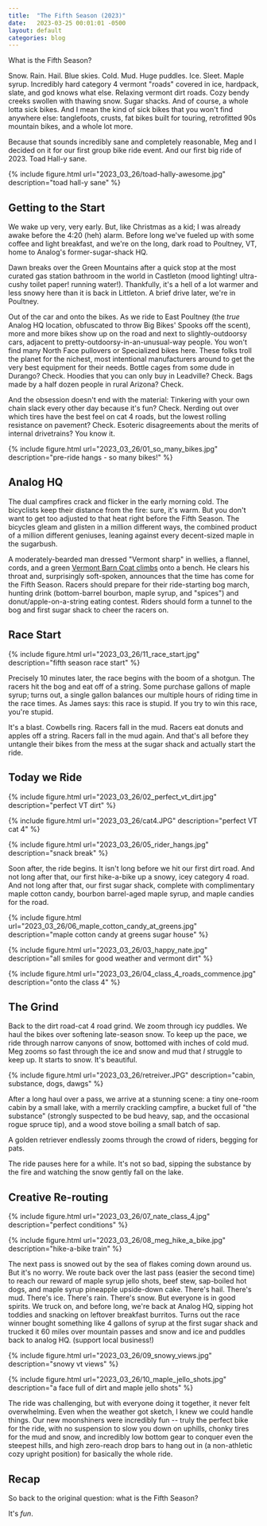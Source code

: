 ```yaml
---
title:  "The Fifth Season (2023)"
date:   2023-03-25 00:01:01 -0500
layout: default
categories: blog
---
```


What is the Fifth Season?

<!-- readmore -->

Snow. Rain. Hail. Blue skies. Cold. Mud. Huge puddles. Ice. Sleet. Maple syrup. Incredibly hard category 4 vermont "roads" covered in ice, hardpack, slate, and god knows what else. Relaxing vermont dirt roads. Cozy bendy creeks swollen with thawing snow. Sugar shacks. And of course, a whole lotta sick bikes. And I mean the kind of sick bikes that you won't find anywhere else: tanglefoots, crusts, fat bikes built for touring, retrofitted 90s mountain bikes, and a whole lot more.

Because that sounds incredibly sane and completely reasonable, Meg and I decided on it for our first group bike ride event. And our first big ride of 2023. Toad Hall-y sane.

{% include figure.html url="2023_03_26/toad-hally-awesome.jpg" description="toad hall-y sane" %}

## Getting to the Start

We wake up very, very early. But, like Christmas as a kid; I was already awake before the 4:20 (heh) alarm. Before long we've fueled up with some coffee and light breakfast, and we're on the long, dark road to Poultney, VT, home to Analog's former-sugar-shack HQ.

Dawn breaks over the Green Mountains after a quick stop at the most curated gas station bathroom in the world in Castleton (mood lighting! ultra-cushy toilet paper! running water!). Thankfully, it's a hell of a lot warmer and less snowy here than it is back in Littleton. A brief drive later, we're in Poultney.

Out of the car and onto the bikes. As we ride to East Poultney (the *true* Analog HQ location, obfuscated to throw Big Bikes' Spooks off the scent), more and more bikes show up on the road and next to slightly-outdoorsy cars, adjacent to pretty-outdoorsy-in-an-unusual-way people. You won't find many North Face pullovers or Specialized bikes here. These folks troll the planet for the nichest, most intentional manufacturers around to get the very best equipment for their needs. Bottle cages from some dude in Durango? Check. Hoodies that you can only buy in Leadville? Check. Bags made by a half dozen people in rural Arizona? Check.

And the obsession doesn't end with the material: Tinkering with your own chain slack every other day because it's fun? Check. Nerding out over which tires have the best feel on cat 4 roads, but the lowest rolling resistance on pavement? Check. Esoteric disagreements about the merits of internal drivetrains? You know it.

{% include figure.html url="2023_03_26/01_so_many_bikes.jpg" description="pre-ride hangs - so many bikes!" %}

## Analog HQ

The dual campfires crack and flicker in the early morning cold. The bicyclists keep their distance from the fire: sure, it's warm. But you don't want to get too adjusted to that heat right before the Fifth Season. The bicycles gleam and glisten in a million different ways, the combined product of a million different geniuses, leaning against every decent-sized maple in the sugarbush.

A moderately-bearded man dressed "Vermont sharp" in wellies, a flannel, cords, and a green [Vermont Barn Coat climbs](https://www.vermontcountrystore.com/mens-original-vermont-barn-coat/product/72328) onto a bench. He clears his throat and, surprisingly soft-spoken, announces that the time has come for the Fifth Season. Racers should prepare for their ride-starting bog march, hunting drink (bottom-barrel bourbon, maple syrup, and "spices") and donut/apple-on-a-string eating contest. Riders should form a tunnel to the bog and first sugar shack to cheer the racers on.

## Race Start

{% include figure.html url="2023_03_26/11_race_start.jpg" description="fifth season race start" %}

Precisely 10 minutes later, the race begins with the boom of a shotgun. The racers hit the bog and eat off of a string. Some purchase gallons of maple syrup; turns out, a single gallon balances our multiple hours of riding time in the race times. As James says: this race is stupid. If you try to win this race, you're stupid.

It's a blast. Cowbells ring. Racers fall in the mud. Racers eat donuts and apples off a string. Racers fall in the mud again. And that's all before they untangle their bikes from the mess at the sugar shack and actually start the ride.

## Today we Ride

{% include figure.html url="2023_03_26/02_perfect_vt_dirt.jpg" description="perfect VT dirt" %}

{% include figure.html url="2023_03_26/cat4.JPG" description="perfect VT cat 4" %}

{% include figure.html url="2023_03_26/05_rider_hangs.jpg" description="snack break" %}

Soon after, the ride begins. It isn't long before we hit our first dirt road. And not long after that, our first hike-a-bike up a snowy, icey category 4 road. And not long after that, our first sugar shack, complete with complimentary maple cotton candy, bourbon barrel-aged maple syrup, and maple candies for the road.

{% include figure.html url="2023_03_26/06_maple_cotton_candy_at_greens.jpg" description="maple cotton candy at greens sugar house" %}

{% include figure.html url="2023_03_26/03_happy_nate.jpg" description="all smiles for good weather and vermont dirt" %}

{% include figure.html url="2023_03_26/04_class_4_roads_commence.jpg" description="onto the class 4" %}

## The Grind

Back to the dirt road-cat 4 road grind. We zoom through icy puddles. We haul the bikes over softening late-season snow. To keep up the pace, we ride through narrow canyons of snow, bottomed with inches of cold mud. Meg zooms so fast through the ice and snow and mud that *I* struggle to keep up. It starts to snow. It's beautiful.

{% include figure.html url="2023_03_26/retreiver.JPG" description="cabin, substance, dogs, dawgs" %}

After a long haul over a pass, we arrive at a stunning scene: a tiny one-room cabin by a small lake, with a merrily crackling campfire, a bucket full of "the substance" (strongly suspected to be bud heavy, sap, and the occasional rogue spruce tip), and a wood stove boiling a small batch of sap.

A golden retriever endlessly zooms through the crowd of riders, begging for pats.

The ride pauses here for a while. It's not so bad, sipping the substance by the fire and watching the snow gently fall on the lake.

## Creative Re-routing

{% include figure.html url="2023_03_26/07_nate_class_4.jpg" description="perfect conditions" %}

{% include figure.html url="2023_03_26/08_meg_hike_a_bike.jpg" description="hike-a-bike train" %}

The next pass is snowed out by the sea of flakes coming down around us. But it's no worry. We route back over the last pass (easier the second time) to reach our reward of maple syrup jello shots, beef stew, sap-boiled hot dogs, and maple syrup pineapple upside-down cake. There's hail. There's mud. There's ice. There's rain. There's snow. But everyone is in good spirits. We truck on, and before long, we're back at Analog HQ, sipping hot toddies and snacking on leftover breakfast burritos. Turns out the race winner bought something like 4 gallons of syrup at the first sugar shack and trucked it 60 miles over mountain passes and snow and ice and puddles back to analog HQ. (support local business!)

{% include figure.html url="2023_03_26/09_snowy_views.jpg" description="snowy vt views" %}

{% include figure.html url="2023_03_26/10_maple_jello_shots.jpg" description="a face full of dirt and maple jello shots" %}

The ride was challenging, but with everyone doing it together, it never felt overwhelming. Even when the weather got sketch, I knew we could handle things. Our new moonshiners were incredibly fun -- truly the perfect bike for the ride, with no suspension to slow you down on uphills, chonky tires for the mud and snow, and incredibly low bottom gear to conquer even the steepest hills, and high zero-reach drop bars to hang out in (a non-athletic cozy upright position) for basically the whole ride.

## Recap

So back to the original question: what is the Fifth Season?

It's *fun*.
